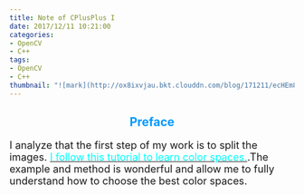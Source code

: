 ```yaml
---
title: Note of CPlusPlus I
date: 2017/12/11 10:21:00
categories:
- OpenCV
- C++
tags:
- OpenCV
- C++
thumbnail: "![mark](http://ox8ixvjau.bkt.clouddn.com/blog/171211/ecHEm8cK5l.jpg?imageslim)"
---
```


## <font color=#0099ff><center> Preface </center></font> ##

<font size=4>

I analyze that the first step of my work is to split the images. [<font color=cyan>I follow this tutorial to learn color spaces.</font>](https://www.learnopencv.com/color-spaces-in-opencv-cpp-python/).The example and method is wonderful and allow me to fully understand how to choose the best color spaces.

</font>

